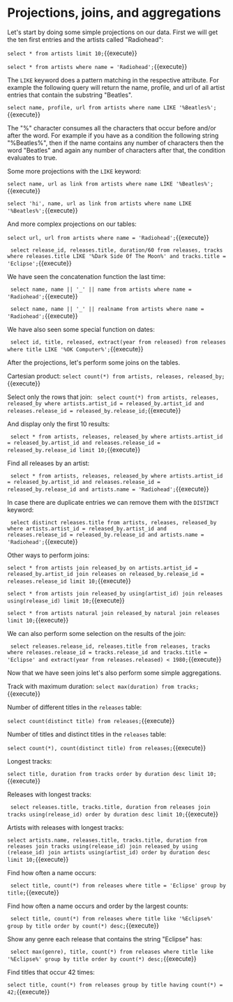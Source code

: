 # Projections, joins, and aggregations

Let's start by doing some simple projections on our data. First we will get the
ten first entries and the artists called "Radiohead":

`select * from artists limit 10;`{{execute}}

`select * from artists where name = 'Radiohead';`{{execute}}

The `LIKE` keyword does a pattern matching in the respective attribute. For
example the following query will return the name, profile, and url of all
artist entries that contain the substring "Beatles".

`select name, profile, url from artists where name LIKE '%Beatles%';`{{execute}}

The "%" character consumes
all the characters that occur before and/or after the word. For example if you
have as a condition the following string "%Beatles%", then if the name contains
any number of characters then the word "Beatles" and again any number of characters
after that, the condition evaluates to true.

Some more projections with the `LIKE` keyword:

`select name, url as link from artists where name LIKE '%Beatles%';`{{execute}}

`select 'hi', name, url as link from artists where name LIKE '%Beatles%';`{{execute}}


And more complex projections on our tables:

`select url, url from artists where name = 'Radiohead';`{{execute}}

`
select release_id, releases.title, duration/60
from releases, tracks
where releases.title LIKE '%Dark Side Of The Moon%' and
  tracks.title = 'Eclipse';`{{execute}}

We have seen the concatenation function the last time:

`
select name, name || '_' || name
from artists
where name = 'Radiohead';`{{execute}}

`
select name, name || '_' || realname
from artists
where name = 'Radiohead';`{{execute}}

We have also seen some special function on dates:

`
select id, title, released, extract(year from released)
from releases
where title LIKE '%OK Computer%';`{{execute}}

After the projections, let's perform some joins on the tables.

Cartesian product:
`select count(*) from artists, releases, released_by;`{{execute}}

Select only the rows that join:
`
select count(*) from artists, releases, released_by
where artists.artist_id = released_by.artist_id and
releases.release_id = released_by.release_id;`{{execute}}

And display only the first 10 results:

`
select *
from artists, releases, released_by
where artists.artist_id = released_by.artist_id and
  releases.release_id = released_by.release_id
limit 10;`{{execute}}

Find all releases by an artist:

`
select * from artists, releases, released_by
where artists.artist_id = released_by.artist_id and
  releases.release_id = released_by.release_id and
  artists.name = 'Radiohead';`{{execute}}

In case there are duplicate entries we can remove them with the `DISTINCT` keyword:

`
select distinct releases.title
from artists, releases, released_by
where artists.artist_id = released_by.artist_id and
  releases.release_id = released_by.release_id and
  artists.name = 'Radiohead';`{{execute}}

Other ways to perform joins:

`select * from
    artists
    join released_by on artists.artist_id = released_by.artist_id
    join releases on released_by.release_id = releases.release_id
    limit 10;`{{execute}}

`select * from
    artists
    join released_by using(artist_id)
    join releases using(release_id)
    limit 10;`{{execute}}

`select * from
    artists
    natural join released_by
    natural join releases
    limit 10;`{{execute}}

We can also perform some selection on the results of the join:

`
select releases.release_id, releases.title
from releases, tracks
where releases.release_id = tracks.release_id
  and tracks.title = 'Eclipse'
  and extract(year from releases.released) < 1980;`{{execute}}


Now that we have seen joins let's also perform some simple aggregations.

Track with maximum duration:
`select max(duration) from tracks;`{{execute}}

Number of different titles in the `releases` table:

`select count(distinct title) from releases;`{{execute}}

Number of titles and distinct titles in the `releases` table:

`select count(*), count(distinct title) from releases;`{{execute}}

Longest tracks:

`select title, duration from tracks order by duration desc limit 10;`{{execute}}

Releases with longest tracks:

`
select releases.title, tracks.title, duration
from releases join tracks using(release_id)
order by duration desc
limit 10;`{{execute}}

Artists with releases with longest tracks:

`select artists.name, releases.title, tracks.title, duration from
    releases join tracks using(release_id)
    join released_by using (release_id)
    join artists using(artist_id)
    order by duration desc limit 10;`{{execute}}

Find how often a name occurs:

`
select title, count(*)
from releases where title = 'Eclipse'
group by title;`{{execute}}


Find how often a name occurs and order by the largest counts:

`
select title, count(*)
from releases
where title like '%Eclipse%'
group by title
order by count(*) desc;`{{execute}}


Show any genre each release that contains the string "Eclipse" has:

`
select max(genre), title, count(*)
from releases
where title like '%Eclipse%'
group by title
order by count(*) desc;`{{execute}}

Find titles that occur 42 times:

`select title, count(*)
from releases
group by title
having count(*) = 42;`{{execute}}
